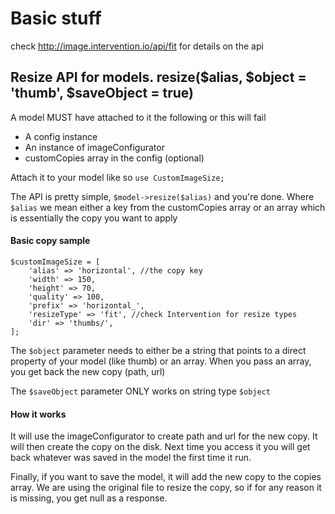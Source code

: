 # Basic stuff
check http://image.intervention.io/api/fit for details on the api

## Resize API for models. resize($alias, $object = 'thumb', $saveObject = true)
A model MUST have attached to it the following or this will fail
* A config instance
* An instance of imageConfigurator
* customCopies array in the config (optional)

Attach it to your model like so
`use CustomImageSize;`

The API is pretty simple, `$model->resize($alias)` and you're done.
 Where `$alias` we mean either a key from the customCopies array or
 an array which is essentially the copy you want to apply
 
 
#### Basic copy sample
```
$customImageSize = [
    'alias' => 'horizontal', //the copy key
    'width' => 150,
    'height' => 70,
    'quality' => 100,
    'prefix' => 'horizontal_',
    'resizeType' => 'fit', //check Intervention for resize types
    'dir' => 'thumbs/',
];
```

The `$object` parameter needs to either be a string that points
to a direct property of your model (like thumb) or an array.
When you pass an array, you get back the new copy (path, url)


The `$saveObject` parameter ONLY works on string type `$object`


#### How it works
It will use the imageConfigurator to create path and url for the new
copy. It will then create the copy on the disk. Next time you access it
you will get back whatever was saved in the model the first time it run.

Finally, if you want to save the model, it will add the new copy to the 
copies array. We are using the original file to resize the copy, so if for
any reason it is missing, you get null as a response.